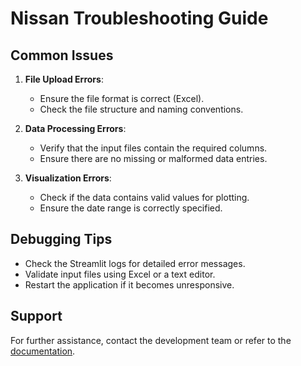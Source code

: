 # Nissan Troubleshooting Guide

## Common Issues
1. **File Upload Errors**:
   - Ensure the file format is correct (Excel).
   - Check the file structure and naming conventions.

2. **Data Processing Errors**:
   - Verify that the input files contain the required columns.
   - Ensure there are no missing or malformed data entries.

3. **Visualization Errors**:
   - Check if the data contains valid values for plotting.
   - Ensure the date range is correctly specified.

## Debugging Tips
- Check the Streamlit logs for detailed error messages.
- Validate input files using Excel or a text editor.
- Restart the application if it becomes unresponsive.

## Support
For further assistance, contact the development team or refer to the [documentation](index.md).